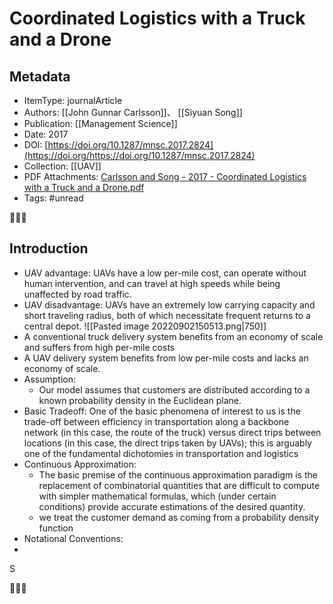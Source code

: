 # Coordinated Logistics with a Truck and a Drone
##  Metadata
- ItemType: journalArticle
- Authors: [[John Gunnar Carlsson]]、 [[Siyuan Song]]
- Publication: [[Management Science]]
- Date: 2017
- DOI: [https://doi.org/10.1287/mnsc.2017.2824](https://doi.org/https://doi.org/10.1287/mnsc.2017.2824)
- Collection: [[UAV]]
- PDF Attachments: [Carlsson and Song - 2017 - Coordinated Logistics with a Truck and a Drone.pdf](zotero://open-pdf/library/items/YISLF9XQ)
- Tags: #unread

👣➿👣

## Introduction
- UAV advantage: UAVs have a low per-mile cost, can operate without human intervention, and can travel at high speeds while being unaffected by road traffic.
- UAV disadvantage: UAVs have an extremely low carrying capacity and short traveling radius, both of which necessitate frequent returns to a central depot.
![[Pasted image 20220902150513.png|750]]
- A conventional truck delivery system benefits from an economy of scale and suffers from high per-mile costs
- A UAV delivery system benefits from low per-mile costs and lacks an economy of scale.
- Assumption: 
	- Our model assumes that customers are distributed according to a known probability density in the Euclidean plane.
- Basic Tradeoff: One of the basic phenomena of interest to us is the trade-off between efficiency in transportation along a backbone network (in this case, the route of the truck) versus direct trips between locations (in this case, the direct trips taken by UAVs); this is arguably one of the fundamental dichotomies in transportation and logistics
- Continuous Approximation: 
	- The basic premise of the continuous approximation paradigm is the replacement of combinatorial quantities that are difficult to compute with simpler mathematical formulas, which (under certain conditions) provide accurate estimations of the desired quantity.
	- we treat the customer demand as coming from a probability density function
- Notational Conventions:
- 
S

👣➿👣